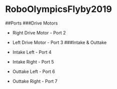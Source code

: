# RoboOlympicsFlyby2019

##Ports
###Drive Motors
* Right Drive Motor - Port 2
* Left Drive Motor - Port 3
###Intake & Outtake
* Intake Left - Port 4
* Intake Right - Port 5

* Outtake Left - Port 6
* Outtake Right - Port 7
